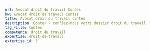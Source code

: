 ```yaml
---
url: Avocat droit du travail Contes
kw: Avocat droit du travail Contes
title: Avocat droit du travail Contes
description: Contes - confiez-nous votre dossier droit du travail
tag_ville: Contes
competence: droit du travail
expertise: droit-du-travail
extertise_id: 3
---
```

